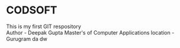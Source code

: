 # CODSOFT
This is my first GIT respository <br>
Author - Deepak Gupta
Master's of Computer Applications
location - Gurugram
da
dw
